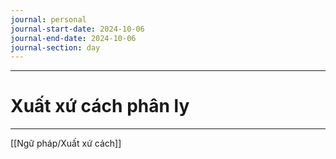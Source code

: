 ```yaml
---
journal: personal
journal-start-date: 2024-10-06
journal-end-date: 2024-10-06
journal-section: day
---
```

---
# Xuất xứ cách phân ly





---
[[Ngữ pháp/Xuất xứ cách]]
